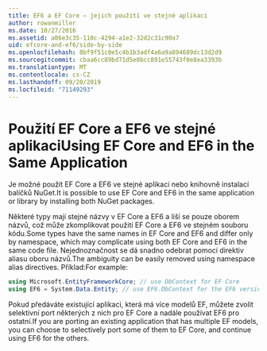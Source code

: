 ```yaml
---
title: EF6 a EF Core – jejich použití ve stejné aplikaci
author: rowanmiller
ms.date: 10/27/2016
ms.assetid: a06e3c35-110c-4294-a1e2-32d2c31c90a7
uid: efcore-and-ef6/side-by-side
ms.openlocfilehash: 8bf9f51c0e5c4b1b3adf4a6a9a894689dc13d2d9
ms.sourcegitcommit: cbaa6cc89bd71d5e0bcc891e55743f0e8ea3393b
ms.translationtype: MT
ms.contentlocale: cs-CZ
ms.lasthandoff: 09/20/2019
ms.locfileid: "71149293"
---
```

# <a name="using-ef-core-and-ef6-in-the-same-application"></a><span data-ttu-id="ce0b7-102">Použití EF Core a EF6 ve stejné aplikaci</span><span class="sxs-lookup"><span data-stu-id="ce0b7-102">Using EF Core and EF6 in the Same Application</span></span>

<span data-ttu-id="ce0b7-103">Je možné použít EF Core a EF6 ve stejné aplikaci nebo knihovně instalací balíčků NuGet.</span><span class="sxs-lookup"><span data-stu-id="ce0b7-103">It is possible to use EF Core and EF6 in the same application or library by installing both NuGet packages.</span></span>

<span data-ttu-id="ce0b7-104">Některé typy mají stejné názvy v EF Core a EF6 a liší se pouze oborem názvů, což může zkomplikovat použití EF Core a EF6 ve stejném souboru kódu.</span><span class="sxs-lookup"><span data-stu-id="ce0b7-104">Some types have the same names in EF Core and EF6 and differ only by namespace, which may complicate using both EF Core and EF6 in the same code file.</span></span> <span data-ttu-id="ce0b7-105">Nejednoznačnost se dá snadno odebrat pomocí direktiv aliasu oboru názvů.</span><span class="sxs-lookup"><span data-stu-id="ce0b7-105">The ambiguity can be easily removed using namespace alias directives.</span></span> <span data-ttu-id="ce0b7-106">Příklad:</span><span class="sxs-lookup"><span data-stu-id="ce0b7-106">For example:</span></span>

``` csharp
using Microsoft.EntityFrameworkCore; // use DbContext for EF Core
using EF6 = System.Data.Entity; // use EF6.DbContext for the EF6 version
```

<span data-ttu-id="ce0b7-107">Pokud předáváte existující aplikaci, která má více modelů EF, můžete zvolit selektivní port některých z nich pro EF Core a nadále používat EF6 pro ostatní.</span><span class="sxs-lookup"><span data-stu-id="ce0b7-107">If you are porting an existing application that has multiple EF models, you can choose to selectively port some of them to EF Core, and continue using EF6 for the others.</span></span>
